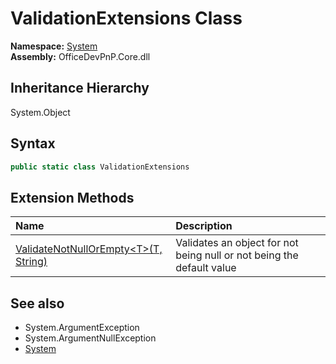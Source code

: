 # ValidationExtensions Class
  

**Namespace:** [System](System.md)  
**Assembly:** OfficeDevPnP.Core.dll  
## Inheritance Hierarchy
System.Object  
## Syntax
```C#
public static class ValidationExtensions
```
## Extension Methods
|**Name**|**Description**|
|:-----|:-----|
| [ValidateNotNullOrEmpty&lt;T&gt;(T, String)](System.ValidationExtensions.4b2ec538.md) | Validates an object for not being null or not being the default value
## See also
- System.ArgumentException
- System.ArgumentNullException
- [System](System.md)
